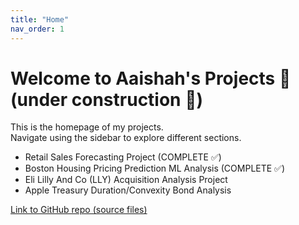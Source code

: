 ```yaml
---
title: "Home"
nav_order: 1
---
```


# Welcome to Aaishah's Projects 🚀 (under construction 🔨)

This is the homepage of my projects.  
Navigate using the sidebar to explore different sections.

- Retail Sales Forecasting Project (COMPLETE ✅)
- Boston Housing Pricing Prediction ML Analysis (COMPLETE ✅)
- Eli Lilly And Co (LLY) Acquisition Analysis Project
- Apple Treasury Duration/Convexity Bond Analysis

[Link to GitHub repo (source files)](https://github.com/aaishahaslam/projects/tree/main?tab=readme-ov-file)
